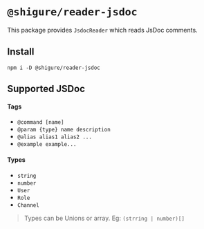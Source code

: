 # `@shigure/reader-jsdoc`

This package provides `JsdocReader` which reads JsDoc comments.

## Install
```
npm i -D @shigure/reader-jsdoc
```

## Supported JSDoc
#### Tags
- `@command [name]`
- `@param {type} name description`
- `@alias alias1 alias2 ...`
- `@example example...`

#### Types
- `string`
- `number`
- `User`
- `Role`
- `Channel`

> Types can be Unions or array. Eg: `(strring | number)[]`